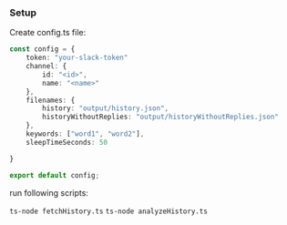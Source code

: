 ### Setup

Create config.ts file:

``` typescript
const config = {
    token: "your-slack-token"
    channel: {
        id: "<id>",
        name: "<name>"
    },
    filenames: {
        history: "output/history.json",
        historyWithoutReplies: "output/historyWithoutReplies.json"
    },
    keywords: ["word1", "word2"],
    sleepTimeSeconds: 50

}

export default config;
```

run following scripts:

`ts-node fetchHistory.ts`
`ts-node analyzeHistory.ts`

